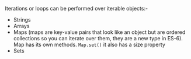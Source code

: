 Iterations or loops can be performed over iterable objects:-
- Strings
- Arrays
- Maps (maps are key-value pairs that look like an object but are ordered collections so you can iterate over them, they are a new type in ES-6). Map has its own methods. ```Map.set()``` it also has a size property
- Sets
